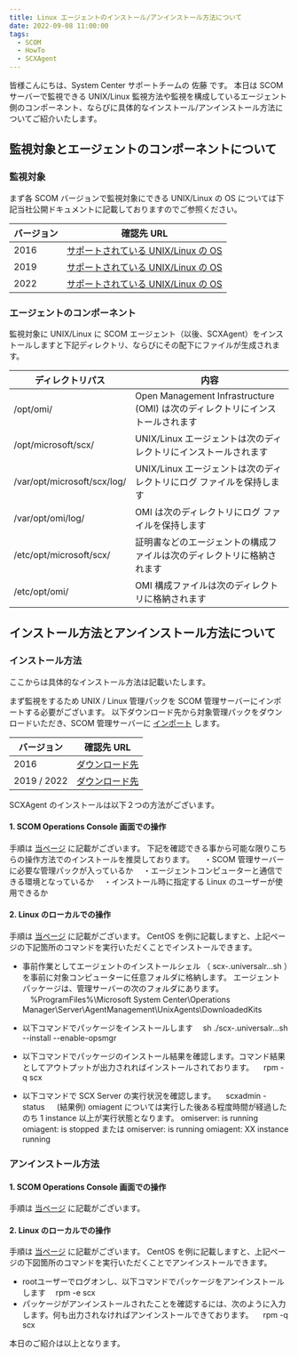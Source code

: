 ```yaml
---
title: Linux エージェントのインストール/アンインストール方法について
date: 2022-09-08 11:00:00
tags:
  - SCOM
  - HowTo
  - SCXAgent
---
```


<!-- more -->
皆様こんにちは、System Center サポートチームの 佐藤 です。
本日は SCOM サーバーで監視できる UNIX/Linux 監視方法や監視を構成しているエージェント側のコンポーネント、ならびに具体的なインストール/アンインストール方法についてご紹介いたします。

## 監視対象とエージェントのコンポーネントについて

### 監視対象

まず各 SCOM バージョンで監視対象にできる UNIX/Linux の OS については下記当社公開ドキュメントに記載しておりますのでご参照ください。

|バージョン|確認先 URL|
|------------|------------|
| 2016 | [サポートされている UNIX/Linux の OS ](https://docs.microsoft.com/ja-jp/system-center/scom/plan-supported-crossplat-os?view=sc-om-2016) |
| 2019 | [サポートされている UNIX/Linux の OS ](https://docs.microsoft.com/ja-jp/system-center/scom/plan-supported-crossplat-os?view=sc-om-2019) |
| 2022 | [サポートされている UNIX/Linux の OS ](https://docs.microsoft.com/ja-jp/system-center/scom/plan-supported-crossplat-os?view=sc-om-2022) |

### エージェントのコンポーネント

監視対象に UNIX/Linux に SCOM エージェント（以後、SCXAgent）をインストールしますと下記ディレクトリ、ならびにその配下にファイルが生成されます。

|ディレクトリパス|内容|
|------------|------------|
| /opt/omi/ | Open Management Infrastructure (OMI) は次のディレクトリにインストールされます |
| /opt/microsoft/scx/| UNIX/Linux エージェントは次のディレクトリにインストールされます |
| /var/opt/microsoft/scx/log/ | UNIX/Linux エージェントは次のディレクトリにログ ファイルを保持します |
| /var/opt/omi/log/ | OMI は次のディレクトリにログ ファイルを保持します |
| /etc/opt/microsoft/scx/ | 証明書などのエージェントの構成ファイルは次のディレクトリに格納されます |
| /etc/opt/omi/ | OMI 構成ファイルは次のディレクトリに格納されます |


## インストール方法とアンインストール方法について

### インストール方法

ここからは具体的なインストール方法は記載いたします。

まず監視をするため UNIX / Linux 管理パックを SCOM 管理サーバーにインポートする必要がございます。
以下ダウンロード先から対象管理パックをダウンロードいただき、SCOM 管理サーバーに [インポート](https://docs.microsoft.com/ja-jp/system-center/scom/manage-mp-import-remove-delete?view=sc-om-2019) します。

|バージョン|確認先 URL|
|------------|------------|
| 2016 | [ ダウンロード先 ](https://www.microsoft.com/en-us/download/details.aspx?id=29696) |
| 2019 / 2022 | [ ダウンロード先 ](https://www.microsoft.com/en-us/download/details.aspx?id=58208) |


SCXAgent のインストールは以下２つの方法がございます。
#### 1. SCOM Operations Console 画面での操作
手順は [当ページ](https://docs.microsoft.com/ja-jp/system-center/scom/manage-deploy-crossplat-agent-console?view=sc-om-2019#to-discover-and-install-an-agent-on-a-unix-or-linux-computer) に記載がございます。
下記を確認できる事から可能な限りこちらの操作方法でのインストールを推奨しております。
　・SCOM 管理サーバーに必要な管理パックが入っているか
　・エージェントコンピューターと通信できる環境となっているか
　・インストール時に指定する Linux のユーザーが使用できるか

 
#### 2. Linux のローカルでの操作
手順は [当ページ](https://docs.microsoft.com/en-us/system-center/scom/manage-install-crossplat-agent-cmdline?view=sc-om-2019) に記載がございます。
CentOS を例に記載しますと、上記ページの下記箇所のコマンドを実行いただくことでインストールできます。
- 事前作業としてエージェントのインストールシェル （ scx-<version>.universalr.<version>.<arch>.sh ）を事前に対象コンピューターに任意フォルダに格納します。
   エージェント パッケージは、管理サーバーの次のフォルダにあります。
　%ProgramFiles%\Microsoft System Center\Operations Manager\Server\AgentManagement\UnixAgents\DownloadedKits

- 以下コマンドでパッケージをインストールします
　sh ./scx-<version>.universalr.<version>.<arch>.sh --install --enable-opsmgr
- 以下コマンドでパッケージのインストール結果を確認します。コマンド結果としてアウトプットが出力されればインストールされております。
　rpm -q scx
- 以下コマンドで SCX Server の実行状況を確認します。
　scxadmin -status
　
(結果例) omiagent については実行した後ある程度時間が経過したのち 1 instance 以上が実行状態となります。
omiserver: is running
omiagent: is stopped
または
omiserver: is running
omiagent: XX instance running

### アンインストール方法

#### 1. SCOM Operations Console 画面での操作
手順は [当ページ](https://docs.microsoft.com/ja-jp/system-center/scom/manage-upgrade-uninstall-crossplat-agent?view=sc-om-2019#uninstalling-agents) に記載がございます。


#### 2. Linux のローカルでの操作
手順は [当ページ](https://docs.microsoft.com/en-us/system-center/scom/manage-uninstall-crossplat-agent?view=sc-om-2019) に記載がございます。
CentOS を例に記載しますと、上記ページの下図箇所のコマンドを実行いただくことでアンインストールできます。
- rootユーザーでログオンし、以下コマンドでパッケージをアンインストールします
　rpm -e scx
- パッケージがアンインストールされたことを確認するには、次のように入力します。何も出力されなければアンインストールできております。
　rpm -q scx
  
本日のご紹介は以上となります。
